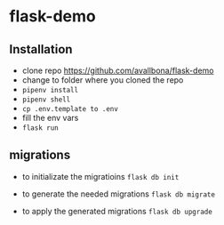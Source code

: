 # flask-demo


## Installation

* clone repo https://github.com/avallbona/flask-demo
* change to folder where you cloned the repo
* `pipenv install`
* `pipenv shell`
* `cp .env.template to .env`
* fill the env vars
* `flask run`

## migrations

* to initializate the migratioins
    `flask db init`
    
* to generate the needed migrations
    `flask db migrate`
    
* to apply the generated migrations
    `flask db upgrade`
    

